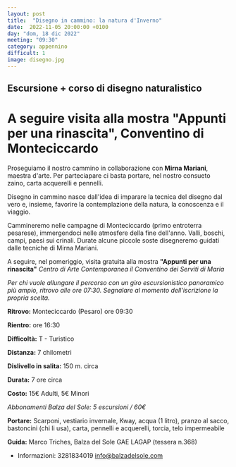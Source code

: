 ```yaml
---
layout: post
title:  "Disegno in cammino: la natura d'Inverno"
date:  2022-11-05 20:00:00 +0100
day: "dom, 18 dic 2022"
meeting: "09:30"
category: appennino 
difficult: 1
image: disegno.jpg
---
```


## Escursione + corso di disegno naturalistico
# A seguire visita alla mostra "Appunti per una rinascita", Conventino di Monteciccardo

Proseguiamo il nostro cammino in collaborazione con **Mirna Mariani**, maestra d'arte. Per parteciapare ci basta portare, nel nostro consueto zaino, carta acquerelli e pennelli.

Disegno in cammino nasce dall'idea di imparare la tecnica del disegno dal vero e, insieme, favorire la contemplazione della natura, la conoscenza e il viaggio.

Cammineremo nelle campagne di Monteciccardo (primo entroterra pesarese), immergendoci nelle atmosfere della fine dell'anno. Valli, boschi, campi, paesi sui crinali. Durate alcune piccole soste disegneremo guidati dalle tecniche di Mirna Mariani.

A seguire, nel pomeriggio, visita gratuita alla mostra **"Appunti per una rinascita"**
*Centro di Arte Contemporanea il Conventino dei Serviti di Maria*

*Per chi vuole allungare il percorso con un giro escursionistico panoramico più ampio, ritrovo alle ore 07:30. Segnalare al momento dell'iscrizione la propria scelta.*


**Ritrovo:** Monteciccardo (Pesaro) ore 09:30

**Rientro:** ore 16:30 

**Difficoltà:** T - Turistico

**Distanza:** 7 chilometri

**Dislivello in salita:** 150 m. circa

**Durata:** 7 ore circa

**Costo:** 15€ Adulti, 5€ Minori

*Abbonamenti Balza del Sole: 5 escursioni / 60€*

**Portare:** Scarponi, vestiario invernale, Kway, acqua (1 litro), pranzo al sacco, bastoncini (chi li usa), carta, pennelli e acquerelli, torcia, telo impermeabile

**Guida:** Marco Triches, Balza del Sole GAE LAGAP (tessera n.368)
+ Informazioni: 3281834019    info@balzadelsole.com
